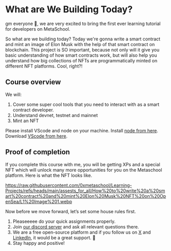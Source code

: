 # What are We Building Today?

gm everyone 🌈, we are very excited to bring the first ever learning tutorial for developers on MetaSchool.

So what are we building today? Today we're gonna write a smart contract and mint an image of Elon Musk with the help of that smart contract on blockchain. This project is SO important, because not only will it give you basic understanding of how smart contracts work, but will also help you understand how big collections of NFTs are programmatically minted on different NFT platforms. Cool, right?!

## Course overview

We will:

1. Cover some super cool tools that you need to interact with as a smart contract developer.
2. Understand devnet, testnet and mainnet
3. Mint an NFT

Please install VScode and node on your machine. Install [node from here](https://nodejs.org/en/). Download [VScode from here](https://code.visualstudio.com/).

## Proof of completion

If you complete this course with me, you will be getting XPs and a special NFT which will unlock many more opportunities for you on the Metaschool platform. Here is what the NFT looks like.

https://raw.githubusercontent.com/0xmetaschool/Learning-Projects/refs/heads/main/assests_for_all/How%20to%20write%20a%20smart%20contract%20and%20mint%20Elon%20Musk%20NFT%20on%20OpenSea/L1%20Image%201.webp

Now before we move forward, let’s set some house rules first.

1. Pleaseeeee do your quick assignments properly.
2. Join [our discord server](https://discord.gg/vbVMUwXWgc) and ask all relevant questions there.
3. We are a free open-source platform and if you follow us on [X](https://bit.ly/elon-nft-twitter) and [LinkedIn](https://bit.ly/elon-nft-linkedin), it would be a great support. 🫣
4. Stay happy and positive!
